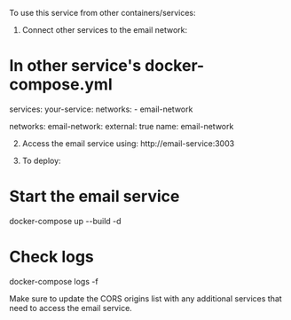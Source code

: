 To use this service from other containers/services:

1. Connect other services to the email network:

# In other service's docker-compose.yml
services:
  your-service:
    networks:
      - email-network

networks:
  email-network:
    external: true
    name: email-network


2. Access the email service using:
http://email-service:3003

3. To deploy:
# Start the email service
docker-compose up --build -d

# Check logs
docker-compose logs -f

Make sure to update the CORS origins list with any additional services that need to access the email service.